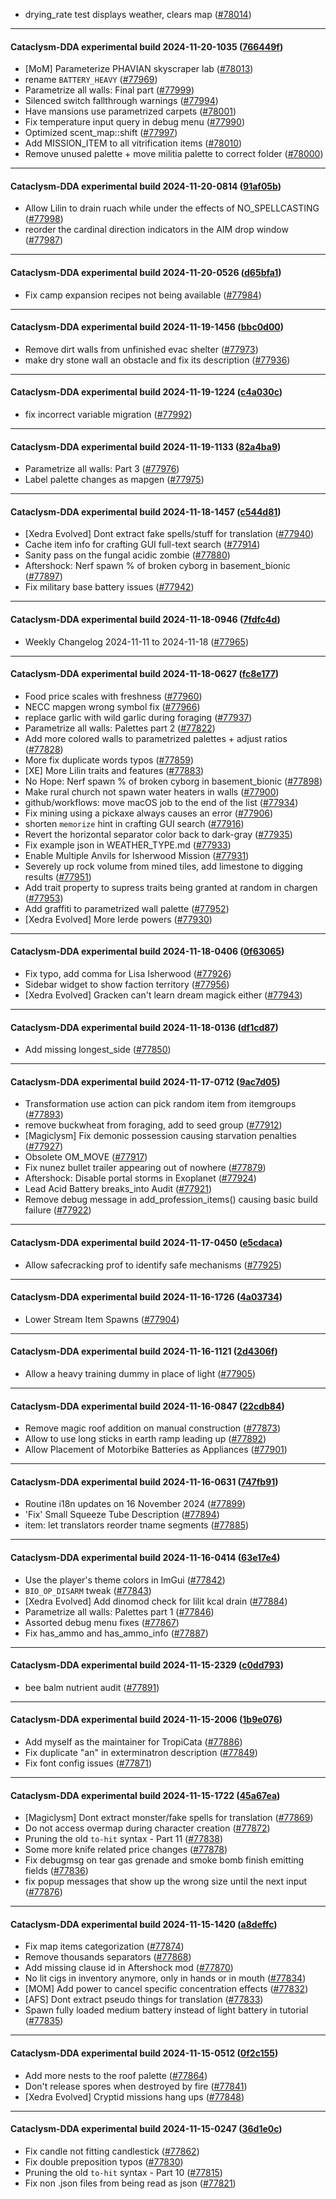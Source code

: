 * drying_rate test displays weather, clears map ([#78014](https://github.com/CleverRaven/Cataclysm-DDA/pull/78014))

---

#### Cataclysm-DDA experimental build 2024-11-20-1035 ([766449f](https://github.com/CleverRaven/Cataclysm-DDA/releases/tag/cdda-experimental-2024-11-20-1035))

* [MoM] Parameterize PHAVIAN skyscraper lab ([#78013](https://github.com/CleverRaven/Cataclysm-DDA/pull/78013))
* rename `BATTERY_HEAVY` ([#77969](https://github.com/CleverRaven/Cataclysm-DDA/pull/77969))
* Parametrize all walls: Final part ([#77999](https://github.com/CleverRaven/Cataclysm-DDA/pull/77999))
* Silenced switch fallthrough warnings ([#77994](https://github.com/CleverRaven/Cataclysm-DDA/pull/77994))
* Have mansions use parametrized carpets ([#78001](https://github.com/CleverRaven/Cataclysm-DDA/pull/78001))
* Fix temperature input query in debug menu ([#77990](https://github.com/CleverRaven/Cataclysm-DDA/pull/77990))
* Optimized scent_map::shift ([#77997](https://github.com/CleverRaven/Cataclysm-DDA/pull/77997))
* Add MISSION_ITEM to all vitrification items ([#78010](https://github.com/CleverRaven/Cataclysm-DDA/pull/78010))
* Remove unused palette + move militia palette to correct folder ([#78000](https://github.com/CleverRaven/Cataclysm-DDA/pull/78000))

---

#### Cataclysm-DDA experimental build 2024-11-20-0814 ([91af05b](https://github.com/CleverRaven/Cataclysm-DDA/releases/tag/cdda-experimental-2024-11-20-0814))

* Allow Lilin to drain ruach while under the effects of NO_SPELLCASTING ([#77998](https://github.com/CleverRaven/Cataclysm-DDA/pull/77998))
* reorder the cardinal direction indicators in the AIM drop window ([#77987](https://github.com/CleverRaven/Cataclysm-DDA/pull/77987))

---

#### Cataclysm-DDA experimental build 2024-11-20-0526 ([d65bfa1](https://github.com/CleverRaven/Cataclysm-DDA/releases/tag/cdda-experimental-2024-11-20-0526))

* Fix camp expansion recipes not being available ([#77984](https://github.com/CleverRaven/Cataclysm-DDA/pull/77984))

---

#### Cataclysm-DDA experimental build 2024-11-19-1456 ([bbc0d00](https://github.com/CleverRaven/Cataclysm-DDA/releases/tag/cdda-experimental-2024-11-19-1456))

* Remove dirt walls from unfinished evac shelter ([#77973](https://github.com/CleverRaven/Cataclysm-DDA/pull/77973))
* make dry stone wall an obstacle and fix its description ([#77936](https://github.com/CleverRaven/Cataclysm-DDA/pull/77936))

---

#### Cataclysm-DDA experimental build 2024-11-19-1224 ([c4a030c](https://github.com/CleverRaven/Cataclysm-DDA/releases/tag/cdda-experimental-2024-11-19-1224))

* fix incorrect variable migration ([#77992](https://github.com/CleverRaven/Cataclysm-DDA/pull/77992))

---

#### Cataclysm-DDA experimental build 2024-11-19-1133 ([82a4ba9](https://github.com/CleverRaven/Cataclysm-DDA/releases/tag/cdda-experimental-2024-11-19-1133))

* Parametrize all walls: Part 3 ([#77976](https://github.com/CleverRaven/Cataclysm-DDA/pull/77976))
* Label palette changes as mapgen ([#77975](https://github.com/CleverRaven/Cataclysm-DDA/pull/77975))

---

#### Cataclysm-DDA experimental build 2024-11-18-1457 ([c544d81](https://github.com/CleverRaven/Cataclysm-DDA/releases/tag/cdda-experimental-2024-11-18-1457))

* [Xedra Evolved] Dont extract fake spells/stuff for translation ([#77940](https://github.com/CleverRaven/Cataclysm-DDA/pull/77940))
* Cache item info for crafting GUI full-text search ([#77914](https://github.com/CleverRaven/Cataclysm-DDA/pull/77914))
* Sanity pass on the fungal acidic zombie ([#77880](https://github.com/CleverRaven/Cataclysm-DDA/pull/77880))
* Aftershock: Nerf spawn % of broken cyborg in basement_bionic ([#77897](https://github.com/CleverRaven/Cataclysm-DDA/pull/77897))
* Fix military base battery issues ([#77942](https://github.com/CleverRaven/Cataclysm-DDA/pull/77942))

---

#### Cataclysm-DDA experimental build 2024-11-18-0946 ([7fdfc4d](https://github.com/CleverRaven/Cataclysm-DDA/releases/tag/cdda-experimental-2024-11-18-0946))

* Weekly Changelog 2024-11-11 to 2024-11-18 ([#77965](https://github.com/CleverRaven/Cataclysm-DDA/pull/77965))

---

#### Cataclysm-DDA experimental build 2024-11-18-0627 ([fc8e177](https://github.com/CleverRaven/Cataclysm-DDA/releases/tag/cdda-experimental-2024-11-18-0627))

* Food price scales with freshness ([#77960](https://github.com/CleverRaven/Cataclysm-DDA/pull/77960))
* NECC mapgen wrong symbol fix ([#77966](https://github.com/CleverRaven/Cataclysm-DDA/pull/77966))
* replace garlic with wild garlic during foraging ([#77937](https://github.com/CleverRaven/Cataclysm-DDA/pull/77937))
* Parametrize all walls: Palettes part 2 ([#77822](https://github.com/CleverRaven/Cataclysm-DDA/pull/77822))
* Add more colored walls to parametrized palettes + adjust ratios ([#77828](https://github.com/CleverRaven/Cataclysm-DDA/pull/77828))
* More fix duplicate words typos ([#77859](https://github.com/CleverRaven/Cataclysm-DDA/pull/77859))
* [XE] More Lilin traits and features ([#77883](https://github.com/CleverRaven/Cataclysm-DDA/pull/77883))
* No Hope: Nerf spawn % of broken cyborg in basement_bionic ([#77898](https://github.com/CleverRaven/Cataclysm-DDA/pull/77898))
* Make rural church not spawn water heaters in walls ([#77900](https://github.com/CleverRaven/Cataclysm-DDA/pull/77900))
* github/workflows: move macOS job to the end of the list ([#77934](https://github.com/CleverRaven/Cataclysm-DDA/pull/77934))
* Fix mining using a pickaxe always causes an error ([#77906](https://github.com/CleverRaven/Cataclysm-DDA/pull/77906))
* shorten `memorize` hint in crafting GUI search ([#77916](https://github.com/CleverRaven/Cataclysm-DDA/pull/77916))
* Revert the horizontal separator color back to dark-gray ([#77935](https://github.com/CleverRaven/Cataclysm-DDA/pull/77935))
* Fix example json in WEATHER_TYPE.md ([#77933](https://github.com/CleverRaven/Cataclysm-DDA/pull/77933))
* Enable Multiple Anvils for Isherwood Mission ([#77931](https://github.com/CleverRaven/Cataclysm-DDA/pull/77931))
* Severely up rock volume from mined tiles, add limestone to digging results ([#77951](https://github.com/CleverRaven/Cataclysm-DDA/pull/77951))
* Add trait property to supress traits being granted at random in chargen ([#77953](https://github.com/CleverRaven/Cataclysm-DDA/pull/77953))
* Add graffiti to parametrized wall palette ([#77952](https://github.com/CleverRaven/Cataclysm-DDA/pull/77952))
* [Xedra Evolved] More Ierde powers ([#77930](https://github.com/CleverRaven/Cataclysm-DDA/pull/77930))

---

#### Cataclysm-DDA experimental build 2024-11-18-0406 ([0f63065](https://github.com/CleverRaven/Cataclysm-DDA/releases/tag/cdda-experimental-2024-11-18-0406))

* Fix typo, add comma for Lisa Isherwood ([#77926](https://github.com/CleverRaven/Cataclysm-DDA/pull/77926))
* Sidebar widget to show faction territory ([#77956](https://github.com/CleverRaven/Cataclysm-DDA/pull/77956))
* [Xedra Evolved] Gracken can't learn dream magick either ([#77943](https://github.com/CleverRaven/Cataclysm-DDA/pull/77943))

---

#### Cataclysm-DDA experimental build 2024-11-18-0136 ([df1cd87](https://github.com/CleverRaven/Cataclysm-DDA/releases/tag/cdda-experimental-2024-11-18-0136))

* Add missing longest_side ([#77850](https://github.com/CleverRaven/Cataclysm-DDA/pull/77850))

---

#### Cataclysm-DDA experimental build 2024-11-17-0712 ([9ac7d05](https://github.com/CleverRaven/Cataclysm-DDA/releases/tag/cdda-experimental-2024-11-17-0712))

* Transformation use action can pick random item from itemgroups ([#77893](https://github.com/CleverRaven/Cataclysm-DDA/pull/77893))
* remove buckwheat from foraging, add to seed group ([#77912](https://github.com/CleverRaven/Cataclysm-DDA/pull/77912))
* [Magiclysm] Fix demonic possession causing starvation penalties ([#77927](https://github.com/CleverRaven/Cataclysm-DDA/pull/77927))
* Obsolete OM_MOVE ([#77917](https://github.com/CleverRaven/Cataclysm-DDA/pull/77917))
* Fix nunez bullet trailer appearing out of nowhere ([#77879](https://github.com/CleverRaven/Cataclysm-DDA/pull/77879))
* Aftershock: Disable portal storms in Exoplanet ([#77924](https://github.com/CleverRaven/Cataclysm-DDA/pull/77924))
* Lead Acid Battery breaks_into Audit ([#77921](https://github.com/CleverRaven/Cataclysm-DDA/pull/77921))
* Remove debug message in add_profession_items() causing basic build failure ([#77922](https://github.com/CleverRaven/Cataclysm-DDA/pull/77922))

---

#### Cataclysm-DDA experimental build 2024-11-17-0450 ([e5cdaca](https://github.com/CleverRaven/Cataclysm-DDA/releases/tag/cdda-experimental-2024-11-17-0450))

* Allow safecracking prof to identify safe mechanisms ([#77925](https://github.com/CleverRaven/Cataclysm-DDA/pull/77925))

---

#### Cataclysm-DDA experimental build 2024-11-16-1726 ([4a03734](https://github.com/CleverRaven/Cataclysm-DDA/releases/tag/cdda-experimental-2024-11-16-1726))

* Lower Stream Item Spawns ([#77904](https://github.com/CleverRaven/Cataclysm-DDA/pull/77904))

---

#### Cataclysm-DDA experimental build 2024-11-16-1121 ([2d4306f](https://github.com/CleverRaven/Cataclysm-DDA/releases/tag/cdda-experimental-2024-11-16-1121))

* Allow a heavy training dummy in place of light ([#77905](https://github.com/CleverRaven/Cataclysm-DDA/pull/77905))

---

#### Cataclysm-DDA experimental build 2024-11-16-0847 ([22cdb84](https://github.com/CleverRaven/Cataclysm-DDA/releases/tag/cdda-experimental-2024-11-16-0847))

* Remove magic roof addition on manual construction ([#77873](https://github.com/CleverRaven/Cataclysm-DDA/pull/77873))
* Allow to use long sticks in earth ramp leading up ([#77892](https://github.com/CleverRaven/Cataclysm-DDA/pull/77892))
* Allow Placement of Motorbike Batteries as Appliances ([#77901](https://github.com/CleverRaven/Cataclysm-DDA/pull/77901))

---

#### Cataclysm-DDA experimental build 2024-11-16-0631 ([747fb91](https://github.com/CleverRaven/Cataclysm-DDA/releases/tag/cdda-experimental-2024-11-16-0631))

* Routine i18n updates on 16 November 2024 ([#77899](https://github.com/CleverRaven/Cataclysm-DDA/pull/77899))
* 'Fix' Small Squeeze Tube Description ([#77894](https://github.com/CleverRaven/Cataclysm-DDA/pull/77894))
* item: let translators reorder tname segments ([#77885](https://github.com/CleverRaven/Cataclysm-DDA/pull/77885))

---

#### Cataclysm-DDA experimental build 2024-11-16-0414 ([63e17e4](https://github.com/CleverRaven/Cataclysm-DDA/releases/tag/cdda-experimental-2024-11-16-0414))

* Use the player's theme colors in ImGui ([#77842](https://github.com/CleverRaven/Cataclysm-DDA/pull/77842))
* `BIO_OP_DISARM` tweak ([#77843](https://github.com/CleverRaven/Cataclysm-DDA/pull/77843))
* [Xedra Evolved] Add dinomod check for lilit kcal drain ([#77884](https://github.com/CleverRaven/Cataclysm-DDA/pull/77884))
* Parametrize all walls: Palettes part 1  ([#77846](https://github.com/CleverRaven/Cataclysm-DDA/pull/77846))
* Assorted debug menu fixes ([#77867](https://github.com/CleverRaven/Cataclysm-DDA/pull/77867))
* Fix has_ammo and has_ammo_info ([#77887](https://github.com/CleverRaven/Cataclysm-DDA/pull/77887))

---

#### Cataclysm-DDA experimental build 2024-11-15-2329 ([c0dd793](https://github.com/CleverRaven/Cataclysm-DDA/releases/tag/cdda-experimental-2024-11-15-2329))

* bee balm nutrient audit ([#77891](https://github.com/CleverRaven/Cataclysm-DDA/pull/77891))

---

#### Cataclysm-DDA experimental build 2024-11-15-2006 ([1b9e076](https://github.com/CleverRaven/Cataclysm-DDA/releases/tag/cdda-experimental-2024-11-15-2006))

* Add myself as the maintainer for TropiCata ([#77886](https://github.com/CleverRaven/Cataclysm-DDA/pull/77886))
* Fix duplicate "an" in exterminatron description ([#77849](https://github.com/CleverRaven/Cataclysm-DDA/pull/77849))
* Fix font config issues ([#77871](https://github.com/CleverRaven/Cataclysm-DDA/pull/77871))

---

#### Cataclysm-DDA experimental build 2024-11-15-1722 ([45a67ea](https://github.com/CleverRaven/Cataclysm-DDA/releases/tag/cdda-experimental-2024-11-15-1722))

* [Magiclysm] Dont extract monster/fake spells for translation ([#77869](https://github.com/CleverRaven/Cataclysm-DDA/pull/77869))
* Do not access overmap during character creation ([#77872](https://github.com/CleverRaven/Cataclysm-DDA/pull/77872))
* Pruning the old ``to-hit`` syntax - Part 11 ([#77838](https://github.com/CleverRaven/Cataclysm-DDA/pull/77838))
* Some more knife related price changes ([#77878](https://github.com/CleverRaven/Cataclysm-DDA/pull/77878))
* Fix debugmsg on tear gas grenade and smoke bomb finish emitting fields ([#77836](https://github.com/CleverRaven/Cataclysm-DDA/pull/77836))
* fix popup messages that show up the wrong size until the next input ([#77876](https://github.com/CleverRaven/Cataclysm-DDA/pull/77876))

---

#### Cataclysm-DDA experimental build 2024-11-15-1420 ([a8deffc](https://github.com/CleverRaven/Cataclysm-DDA/releases/tag/cdda-experimental-2024-11-15-1420))

* Fix map items categorization ([#77874](https://github.com/CleverRaven/Cataclysm-DDA/pull/77874))
* Remove thousands separators ([#77868](https://github.com/CleverRaven/Cataclysm-DDA/pull/77868))
* Add missing clause id in Aftershock mod ([#77870](https://github.com/CleverRaven/Cataclysm-DDA/pull/77870))
* No lit cigs in inventory anymore, only in hands or in mouth ([#77834](https://github.com/CleverRaven/Cataclysm-DDA/pull/77834))
* [MOM] Add power to cancel specific concentration effects ([#77832](https://github.com/CleverRaven/Cataclysm-DDA/pull/77832))
* [AFS] Dont extract pseudo things for translation ([#77833](https://github.com/CleverRaven/Cataclysm-DDA/pull/77833))
* Spawn fully loaded medium battery instead of light battery in tutorial ([#77835](https://github.com/CleverRaven/Cataclysm-DDA/pull/77835))

---

#### Cataclysm-DDA experimental build 2024-11-15-0512 ([0f2c155](https://github.com/CleverRaven/Cataclysm-DDA/releases/tag/cdda-experimental-2024-11-15-0512))

* Add more nests to the roof palette ([#77864](https://github.com/CleverRaven/Cataclysm-DDA/pull/77864))
* Don't release spores when destroyed by fire ([#77841](https://github.com/CleverRaven/Cataclysm-DDA/pull/77841))
* [Xedra Evolved] Cryptid missions hang ups ([#77848](https://github.com/CleverRaven/Cataclysm-DDA/pull/77848))

---

#### Cataclysm-DDA experimental build 2024-11-15-0247 ([36d1e0c](https://github.com/CleverRaven/Cataclysm-DDA/releases/tag/cdda-experimental-2024-11-15-0247))

* Fix candle not fitting candlestick ([#77862](https://github.com/CleverRaven/Cataclysm-DDA/pull/77862))
* Fix double preposition typos ([#77830](https://github.com/CleverRaven/Cataclysm-DDA/pull/77830))
* Pruning the old ``to-hit`` syntax - Part 10 ([#77815](https://github.com/CleverRaven/Cataclysm-DDA/pull/77815))
* Fix non .json files from being read as json ([#77821](https://github.com/CleverRaven/Cataclysm-DDA/pull/77821))
